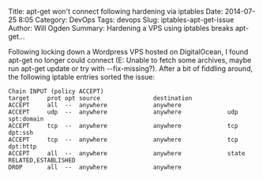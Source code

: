 Title: apt-get won't connect following hardening via iptables
Date: 2014-07-25 8:05
Category: DevOps
Tags: devops
Slug: iptables-apt-get-issue
Author: Will Ogden
Summary: Hardening a VPS using iptables breaks apt-get...

Following locking down a Wordpress VPS hosted on DigitalOcean, I found apt-get no longer could connect (E: Unable to fetch some archives, maybe run apt-get update or try with --fix-missing?). After a bit of fiddling around, the following iptable entries sorted the issue:

    Chain INPUT (policy ACCEPT)
    target     prot opt source               destination
    ACCEPT     all  --  anywhere             anywhere
    ACCEPT     udp  --  anywhere             anywhere             udp spt:domain
    ACCEPT     tcp  --  anywhere             anywhere             tcp dpt:ssh
    ACCEPT     tcp  --  anywhere             anywhere             tcp dpt:http
    ACCEPT     all  --  anywhere             anywhere             state RELATED,ESTABLISHED
    DROP       all  --  anywhere             anywhere
